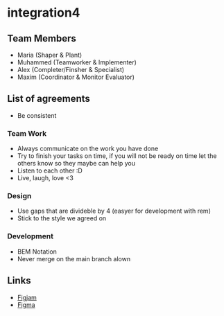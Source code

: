 # integration4

## Team Members
- Maria (Shaper & Plant)
- Muhammed (Teamworker & Implementer)
- Alex (Completer/Finsher & Specialist)
- Maxim (Coordinator & Monitor Evaluator)

## List of agreements
- Be consistent

### Team Work
- Always communicate on the work you have done
- Try to finish your tasks on time, if you will not be ready on time let the others know so they maybe can help you
- Listen to each other :D
- Live, laugh, love <3

### Design
- Use gaps that are divideble by 4 (easyer for development with rem)
- Stick to the style we agreed on

### Development
- BEM Notation
- Never merge on the main branch alown

## Links
- [Figjam](https://www.figma.com/board/Nr3fZrnXCkMB2hazPraKhG/Integration-4-%7C-ABBY?node-id=0-1&t=FO36EDk33gBNd9JH-1)
- [Figma](https://www.figma.com/design/ezuupgFzktTVkkimQ2tv5W/Figma-%7C-Integration-4?node-id=1-4&t=3RKdeLVnpljbZjHl-1)
